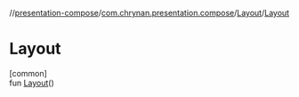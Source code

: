 //[presentation-compose](../../../index.md)/[com.chrynan.presentation.compose](../index.md)/[Layout](index.md)/[Layout](-layout.md)

# Layout

[common]\
fun [Layout](-layout.md)()
